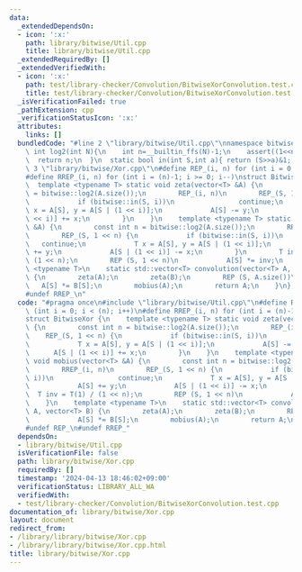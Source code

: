 ```yaml
---
data:
  _extendedDependsOn:
  - icon: ':x:'
    path: library/bitwise/Util.cpp
    title: library/bitwise/Util.cpp
  _extendedRequiredBy: []
  _extendedVerifiedWith:
  - icon: ':x:'
    path: test/library-checker/Convolution/BitwiseXorConvolution.test.cpp
    title: test/library-checker/Convolution/BitwiseXorConvolution.test.cpp
  _isVerificationFailed: true
  _pathExtension: cpp
  _verificationStatusIcon: ':x:'
  attributes:
    links: []
  bundledCode: "#line 2 \"library/bitwise/Util.cpp\"\nnamespace bitwise{\n  static\
    \ int log2(int N){\n    int n=__builtin_ffs(N)-1;\n    assert((1<<n)==N);\n  \
    \  return n;\n  }\n  static bool in(int S,int a){ return (S>>a)&1; }\n}\n#line\
    \ 3 \"library/bitwise/Xor.cpp\"\n#define REP_(i, n) for (int i = 0; i < (n); i++)\n\
    #define RREP_(i, n) for (int i = (n)-1; i >= 0; i--)\nstruct BitwiseXor {\n  \
    \  template <typename T> static void zeta(vector<T> &A) {\n        const int n\
    \ = bitwise::log2(A.size());\n        REP_(i, n)\n        REP_(S, 1 << n) {\n\
    \            if (bitwise::in(S, i))\n                continue;\n            T\
    \ x = A[S], y = A[S | (1 << i)];\n            A[S] -= y;\n            A[S | (1\
    \ << i)] += x;\n        }\n    }\n    template <typename T> static void mobius(vector<T>\
    \ &A) {\n        const int n = bitwise::log2(A.size());\n        RREP_(i, n)\n\
    \        REP_(S, 1 << n) {\n            if (bitwise::in(S, i))\n             \
    \   continue;\n            T x = A[S], y = A[S | (1 << i)];\n            A[S]\
    \ += y;\n            A[S | (1 << i)] -= x;\n        }\n        T inv = T(1) /\
    \ (1 << n);\n        REP (S, 1 << n)\n            A[S] *= inv;\n    }\n    template\
    \ <typename T>\n    static std::vector<T> convolution(vector<T> A, vector<T> B)\
    \ {\n        zeta(A);\n        zeta(B);\n        REP (S, A.size())\n         \
    \   A[S] *= B[S];\n        mobius(A);\n        return A;\n    }\n};\n#undef REP_\n\
    #undef RREP_\n"
  code: "#pragma once\n#include \"library/bitwise/Util.cpp\"\n#define REP_(i, n) for\
    \ (int i = 0; i < (n); i++)\n#define RREP_(i, n) for (int i = (n)-1; i >= 0; i--)\n\
    struct BitwiseXor {\n    template <typename T> static void zeta(vector<T> &A)\
    \ {\n        const int n = bitwise::log2(A.size());\n        REP_(i, n)\n    \
    \    REP_(S, 1 << n) {\n            if (bitwise::in(S, i))\n                continue;\n\
    \            T x = A[S], y = A[S | (1 << i)];\n            A[S] -= y;\n      \
    \      A[S | (1 << i)] += x;\n        }\n    }\n    template <typename T> static\
    \ void mobius(vector<T> &A) {\n        const int n = bitwise::log2(A.size());\n\
    \        RREP_(i, n)\n        REP_(S, 1 << n) {\n            if (bitwise::in(S,\
    \ i))\n                continue;\n            T x = A[S], y = A[S | (1 << i)];\n\
    \            A[S] += y;\n            A[S | (1 << i)] -= x;\n        }\n      \
    \  T inv = T(1) / (1 << n);\n        REP (S, 1 << n)\n            A[S] *= inv;\n\
    \    }\n    template <typename T>\n    static std::vector<T> convolution(vector<T>\
    \ A, vector<T> B) {\n        zeta(A);\n        zeta(B);\n        REP (S, A.size())\n\
    \            A[S] *= B[S];\n        mobius(A);\n        return A;\n    }\n};\n\
    #undef REP_\n#undef RREP_"
  dependsOn:
  - library/bitwise/Util.cpp
  isVerificationFile: false
  path: library/bitwise/Xor.cpp
  requiredBy: []
  timestamp: '2024-04-13 18:46:02+09:00'
  verificationStatus: LIBRARY_ALL_WA
  verifiedWith:
  - test/library-checker/Convolution/BitwiseXorConvolution.test.cpp
documentation_of: library/bitwise/Xor.cpp
layout: document
redirect_from:
- /library/library/bitwise/Xor.cpp
- /library/library/bitwise/Xor.cpp.html
title: library/bitwise/Xor.cpp
---
```

